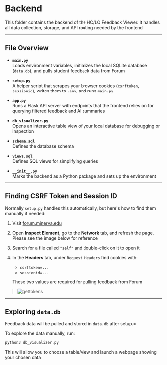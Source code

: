 # Backend

This folder contains the backend of the HC/LO Feedback Viewer. It handles all data collection, storage, and API routing needed by the frontend

---

## File Overview

- **`main.py`**  
  Loads environment variables, initializes the local SQLite database (`data.db`), and pulls student feedback data from Forum

- **`setup.py`**  
  A helper script that scrapes your browser cookies (`csrftoken`, `sessionid`), writes them to `.env`, and runs `main.py`

- **`app.py`**  
  Runs a Flask API server with endpoints that the frontend relies on for querying filtered feedback and AI summaries

- **`db_visualizer.py`**  
  Opens an interactive table view of your local database for debugging or inspection

- **`schema.sql`**  
  Defines the database schema

- **`views.sql`**  
  Defines SQL views for simplifying queries

- **`__init__.py`**  
  Marks the backend as a Python package and sets up the environment
---

## Finding CSRF Token and Session ID

Normally `setup.py` handles this automatically, but here's how to find them manually if needed:

1. Visit [forum.minerva.edu](https://forum.minerva.edu)
2. Open **Inspect Element**, go to the **Network** tab, and refresh the page. Please see the image below for reference
3. Search for a file called `"self"` and double-click on it to open it
4. In the **Headers** tab, under `Request Headers` find cookies with:
   - `csrftoken=...`
   - `sessionid=...`

   These two values are required for pulling feedback from Forum

> ![gettokens](https://github.com/user-attachments/assets/549df9fd-36ec-45c2-8a70-d42ffc7f0b25)

---

## Exploring `data.db`

Feedback data will be pulled and stored in `data.db` after setup.=

To explore the data manually, run:
```bash
python3 db_visualizer.py
```
This will allow you to choose a table/view and launch a webpage showing your chosen data
